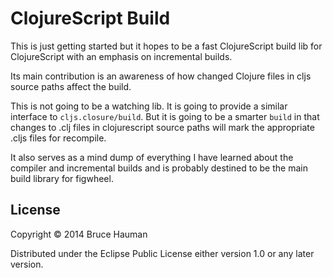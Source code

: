 # ClojureScript Build

This is just getting started but it hopes to be a fast ClojureScript
build lib for ClojureScript with an emphasis on incremental builds.

Its main contribution is an awareness of how changed Clojure files in
cljs source paths affect the build.

This is not going to be a watching lib. It is going to provide a
similar interface to `cljs.closure/build`. But it is going to be a
smarter `build` in that changes to .clj files in clojurescript source
paths will mark the appropriate .cljs files for recompile.

It also serves as a mind dump of everything I have learned about the
compiler and incremental builds and is probably destined to be the
main build library for figwheel.

## License

Copyright © 2014 Bruce Hauman

Distributed under the Eclipse Public License either version 1.0 or any
later version.
